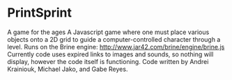 # PrintSprint
A game for the ages
A Javascript game where one must place various objects onto a 2D grid to guide a computer-controlled
character through a level.
Runs on the Brine engine: http://www.jar42.com/brine/engine/brine.js
Currently code uses expired links to images and sounds, so nothing will display, however the code itself is functioning.
Code written by Andrei Krainiouk, Michael Jako, and Gabe Reyes.
